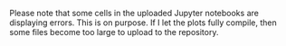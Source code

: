 Please note that some cells in the uploaded Jupyter notebooks are displaying errors. This is on purpose. If I let the plots fully compile, then some files become too large to upload to the repository.  
